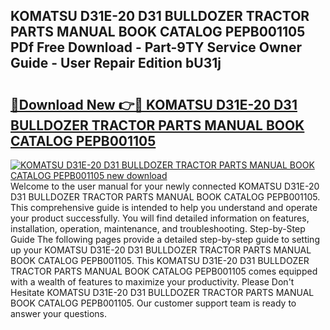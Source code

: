 ## KOMATSU D31E-20 D31 BULLDOZER TRACTOR PARTS MANUAL BOOK CATALOG PEPB001105 PDf Free Download - Part-9TY Service Owner Guide - User Repair Edition bU31j

# <h2><a href="http://bc80312.oget.top/?id=KOMATSU+D31E-20+D31+BULLDOZER+TRACTOR+PARTS+MANUAL+BOOK+CATALOG+PEPB001105">🔗Download New 👉🔴 KOMATSU D31E-20 D31 BULLDOZER TRACTOR PARTS MANUAL BOOK CATALOG PEPB001105</a></h2>

[![KOMATSU D31E-20 D31 BULLDOZER TRACTOR PARTS MANUAL BOOK CATALOG PEPB001105 new download](https://i.imgur.com/5g1atiW.png)](http://bc80312.oget.top/?id=KOMATSU+D31E-20+D31+BULLDOZER+TRACTOR+PARTS+MANUAL+BOOK+CATALOG+PEPB001105)
Welcome to the user manual for your newly connected KOMATSU D31E-20 D31 BULLDOZER TRACTOR PARTS MANUAL BOOK CATALOG PEPB001105. This comprehensive guide is intended to help you understand and operate your product successfully. You will find detailed information on features, installation, operation, maintenance, and troubleshooting. Step-by-Step Guide The following pages provide a detailed step-by-step guide to setting up your KOMATSU D31E-20 D31 BULLDOZER TRACTOR PARTS MANUAL BOOK CATALOG PEPB001105. This KOMATSU D31E-20 D31 BULLDOZER TRACTOR PARTS MANUAL BOOK CATALOG PEPB001105 comes equipped with a wealth of features to maximize your productivity. Please Don't Hesitate KOMATSU D31E-20 D31 BULLDOZER TRACTOR PARTS MANUAL BOOK CATALOG PEPB001105. Our customer support team is ready to answer your questions.
